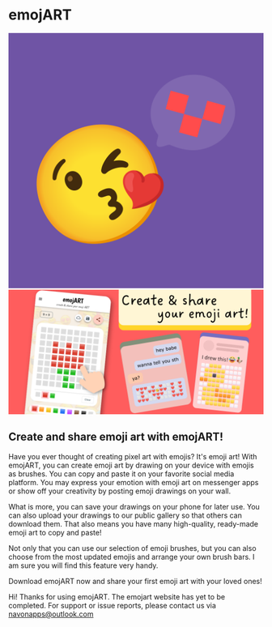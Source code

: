 # emojART

![icon](images/icon.png )
![banner](images/banner6.png )

## Create and share emoji art with emojART!

Have you ever thought of creating pixel art with emojis? It's emoji art! With emojART, you can create emoji art by drawing on your device with emojis as brushes. You can copy and paste it on your favorite social media platform. You may express your emotion with emoji art on messenger apps or show off your creativity by posting emoji drawings on your wall.

What is more, you can save your drawings on your phone for later use. You can also upload your drawings to our public gallery so that others can download them. That also means you have many high-quality, ready-made emoji art to copy and paste!

Not only that you can use our selection of emoji brushes, but you can also choose from the most updated emojis and arrange your own brush bars. I am sure you will find this feature very handy.

Download emojART now and share your first emoji art with your loved ones!






Hi! Thanks for using emojART. 
The emojart website has yet to be completed. For support or issue reports, please contact us via navonapps@outlook.com

